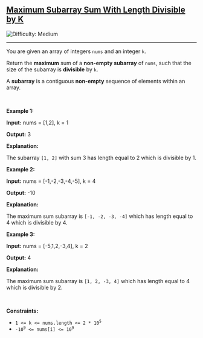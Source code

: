 <h2><a href="https://leetcode.com/problems/maximum-subarray-sum-with-length-divisible-by-k">Maximum Subarray Sum With Length Divisible by K</a></h2> <img src='https://img.shields.io/badge/Difficulty-Medium-orange' alt='Difficulty: Medium' /><hr><p>You are given an array of integers <code>nums</code> and an integer <code>k</code>.</p>

<p>Return the <strong>maximum</strong> sum of a <strong>non-empty subarray</strong> of <code>nums</code>, such that the size of the subarray is <strong>divisible</strong> by <code>k</code>.</p>

<p>A <strong>subarray</strong> is a contiguous <b>non-empty</b> sequence of elements within an array.</p>

<p>&nbsp;</p>
<p><strong class="example">Example 1:</strong></p>

<div class="example-block">
<p><strong>Input:</strong> <span class="example-io">nums = [1,2], k = 1</span></p>

<p><strong>Output:</strong> <span class="example-io">3</span></p>

<p><strong>Explanation:</strong></p>

<p>The subarray <code>[1, 2]</code> with sum 3 has length equal to 2 which is divisible by 1.</p>
</div>

<p><strong class="example">Example 2:</strong></p>

<div class="example-block">
<p><strong>Input:</strong> <span class="example-io">nums = [-1,-2,-3,-4,-5], k = 4</span></p>

<p><strong>Output:</strong> <span class="example-io">-10</span></p>

<p><strong>Explanation:</strong></p>

<p>The maximum sum subarray is <code>[-1, -2, -3, -4]</code> which has length equal to 4 which is divisible by 4.</p>
</div>

<p><strong class="example">Example 3:</strong></p>

<div class="example-block">
<p><strong>Input:</strong> <span class="example-io">nums = [-5,1,2,-3,4], k = 2</span></p>

<p><strong>Output:</strong> <span class="example-io">4</span></p>

<p><strong>Explanation:</strong></p>

<p>The maximum sum subarray is <code>[1, 2, -3, 4]</code> which has length equal to 4 which is divisible by 2.</p>
</div>

<p>&nbsp;</p>
<p><strong>Constraints:</strong></p>

<ul>
	<li><code>1 &lt;= k &lt;= nums.length &lt;= 2 * 10<sup>5</sup></code></li>
	<li><code>-10<sup>9</sup> &lt;= nums[i] &lt;= 10<sup>9</sup></code></li>
</ul>
